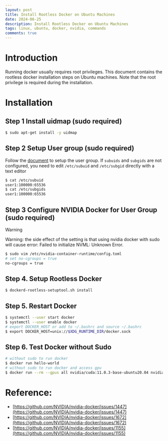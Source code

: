 ```yaml
---
layout: post
title: Install Rootless Docker on Ubuntu Machines
date: 2024-06-25
description: Install Rootless Docker on Ubuntu Machines
tags: linux, ubuntu, docker, nvidia, commands
comments: true
---
```


# Introduction
Running docker usually requires root privileges. This document contains the rootless docker installation steps on Ubuntu machines. Note that the root privilege is required during the installation.

# Installation


## Step 1 Install uidmap (sudo required)
```bash
$ sudo apt-get install -y uidmap
```

## Step 2 Setup User group (sudo required)

Follow the [document](https://rootlesscontaine.rs/getting-started/common/subuid/) to setup the user group. If `subuids` and `subgids` are not configured, you need to edit `/etc/subuid` and `/etc/subgid` directly with a text editor

```bash
$ cat /etc/subuid
user1:100000:65536
$ cat /etc/subgids
user1:100000:65536
```

## Step 3 Configure NVIDIA Docker for User Group (sudo required)
> [!WARNING]  
> Warning: the side effect of the setting is that using nvidia docker with sudo will cause error: Failed to initialize NVML: Unknown Error.

```bash
$ sudo vim /etc/nvidia-container-runtime/config.toml
# set no-cgroups = true
no-cgroups = true
```


## Step 4. Setup Rootless Docker
```bash
$ dockerd-rootless-setuptool.sh install
```

## Step 5. Restart Docker
```bash
$ systemctl --user start docker
$ systemctl --user enable docker
# export DOCKER_HOST or add to ~/.bashrc and source ~/.bashrc
$ export DOCKER_HOST=unix://$XDG_RUNTIME_DIR/docker.sock
```

## Step 6. Test Docker without Sudo
```bash
# without sudo to run docker
$ docker run hello-world
# without sudo to run docker and access gpu 
$ docker run --rm --gpus all nvidia/cuda:11.0.3-base-ubuntu20.04 nvidia-smi
```









# Reference:
- [https://github.com/NVIDIA/nvidia-docker/issues/1447](https://github.com/NVIDIA/nvidia-docker/issues/1447)
- [https://github.com/NVIDIA/nvidia-docker/issues/1672](https://github.com/NVIDIA/nvidia-docker/issues/1672)
- [https://github.com/NVIDIA/nvidia-docker/issues/1155](https://github.com/NVIDIA/nvidia-docker/issues/1155)


